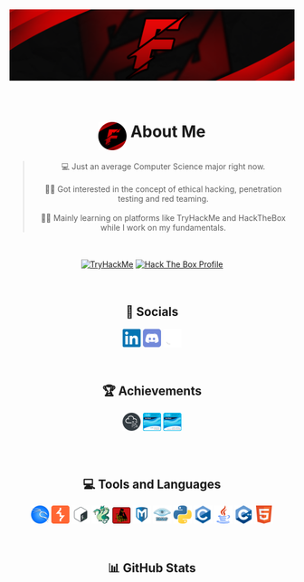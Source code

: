   <p>
      <a href="https://visitcount.itsvg.in"><img src="https://visitcount.itsvg.in/api?id=Fedwig&amp;icon=5&amp;color=12" alt=""></a>
  </p>

  <body style="font-family: -apple-system, BlinkMacSystemFont, 'Segoe UI'">
  
  <p style="text-align:center;">
      <img src="./logos/banner.png">
  </p>

  </br>
  <h1 style="text-align:center;" id="-about-"><img src="./logos/logo.png" style="vertical-align: top;"> About Me</h1>
  <blockquote style="text-align:center">
      💻 Just an average Computer Science major right now.<br>
      <br>
      👨‍💻 Got interested in the concept of ethical hacking, penetration testing and red teaming.<br>
      <br>
      🐱‍💻 Mainly learning on platforms like TryHackMe and HackTheBox while I work on my fundamentals.<br>
  </blockquote></br>
  </br>

  <div style="text-align:center;">
      <a title="TryHackMe Profile" href="https://tryhackme.com/p/Fedwig"><img src="https://tryhackme-badges.s3.amazonaws.com/Fedwig.png" alt="TryHackMe"></a>
      <a title="Hack The Box Profile" href="https://app.hackthebox.com/profile/744451"><img src="http://www.hackthebox.com/badge/image/744451" width=249 height=58 alt="Hack The Box Profile"></a></br>
  </div></br>
  </br>

  <h2 style="text-align:center;" id="-socials-">🔗 Socials</h2>
  <p style="text-align:center;">
      <a href="https://linkedin.com/in/darrshan-rajenderan"><img src="./icons/linkedin.png" alt="LinkedIn"></a> 
      <a href="https://www.discord.com/users/244851370602004510"><img src="./icons/discord.png" alt="Twitch"></a>
      <a href="https://github.com/Fedwig"><img src="./icons/github.png" alt="Twitch"></a> 
  </p></br>

  <h2 style="text-align:center;" id="-achievements-">🏆 Achievements</h2>
  <p style="text-align:center;">
      <a href="https://tryhackme-certificates.s3-eu-west-1.amazonaws.com/THM-L8OCUD6391.png"><img src="./icons/tryhackme.png"></a>
      <a href="https://www.credly.com/badges/a6fd817a-0c46-4d56-a215-3c8569f24258?source=linked_in_profile"><img src="./icons/ccna1.png"></a>
      <a href="https://www.credly.com/badges/a6fd817a-0c46-4d56-a215-3c8569f24258?source=linked_in_profile"><img src="./icons/ccna2.png"></a>
  </p></br>

  </br>

  <h2 style="text-align:center;" id="-tools-">💻 Tools and Languages</h2>
  <p style="text-align:center;">
      <a href="https://github.com/Fedwig"><img src="./icons/kalilinux.png"></a>
      <a href="https://github.com/Fedwig"><img src="./icons/BurpSuite.png"></a>
      <a href="https://github.com/Fedwig"><img src="./icons/bash.png"></a>
      <a href="https://github.com/Fedwig"><img src="./icons/hydra.png"></a>
      <a href="https://github.com/Fedwig"><img src="./icons/john.png"></a>
      <a href="https://github.com/Fedwig"><img src="./icons/metasploit.png"></a>
      <a href="https://github.com/Fedwig"><img src="./icons/nmap.png"></a>
      <a href="https://github.com/Fedwig"><img src="./icons/python.png"></a>
      <a href="https://github.com/Fedwig"><img src="./icons/c.png"></a>
      <a href="https://github.com/Fedwig"><img src="./icons/java.png"></a>
      <a href="https://github.com/Fedwig"><img src="./icons/cpp.png"></a>
      <a href="https://github.com/Fedwig"><img src="./icons/html5.png"></a>

      
  </p>

  </br>

  <h2 style="text-align:center;" id="-github-stats-">📊 GitHub Stats</h2>
  <p style="text-align:center;">
      <img src="https://github-readme-stats.vercel.app/api?username=Fedwig&amp;theme=great-gatsby&amp;hide_border=false&amp;include_all_commits=true&amp;count_private=false" alt="">
      <br/>
      <img src="https://github-readme-streak-stats.herokuapp.com/?user=Fedwig&amp;theme=great-gatsby&amp;hide_border=false" alt="">
      <br/>
      <img src="https://github-readme-stats.vercel.app/api/top-langs/?username=Fedwig&amp;theme=great-gatsby&amp;hide_border=false&amp;include_all_commits=true&amp;count_private=false&amp;layout=compact" alt="">
      </br>
      <img src="https://github-contributor-stats.vercel.app/api?username=Fedwig&amp;limit=5&amp;theme=great-gatsby&amp;combine_all_yearly_contributions=true" alt="">
  </p>
  </body>
